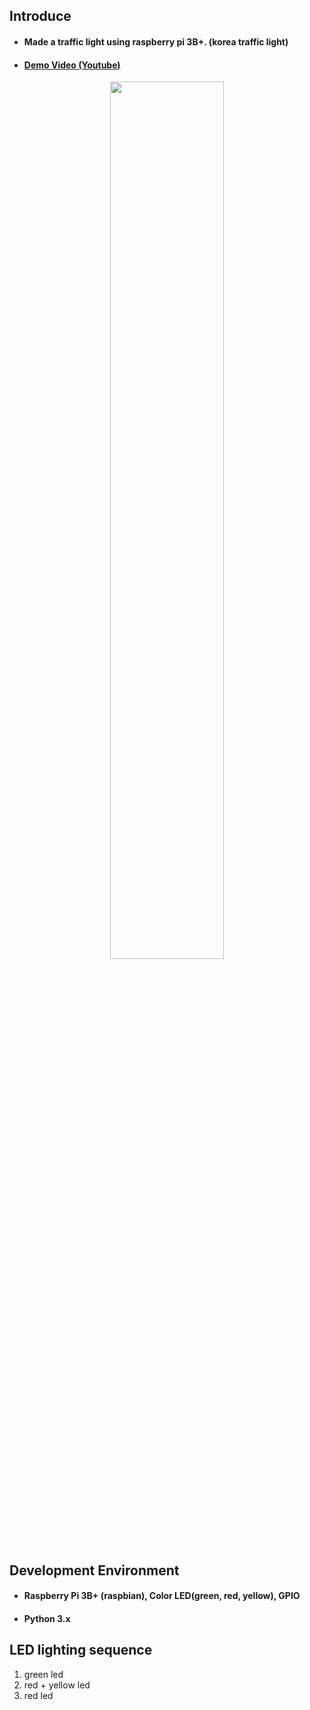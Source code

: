 ## Introduce
* #### Made a traffic light using raspberry pi 3B+. (korea traffic light)
* #### [Demo Video (Youtube)](https://youtu.be/HMiMGl0nqik)
[<p align="center"><img src="https://img.youtube.com/vi/HMiMGl0nqik/maxresdefault.jpg" width="60%"></p>](https://youtu.be/HMiMGl0nqik)

## Development Environment
  * #### Raspberry Pi 3B+ (raspbian), Color LED(green, red, yellow), GPIO
  * #### Python 3.x
  
## LED lighting sequence
  1. green led
  1. red + yellow led
  1. red led
